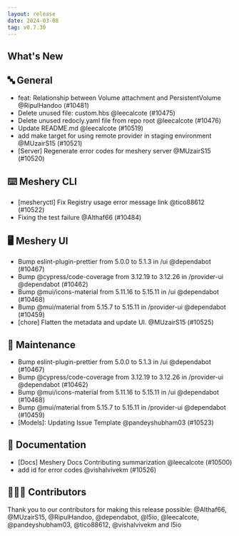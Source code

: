 ```yaml
---
layout: release
date: 2024-03-08
tag: v0.7.30
---
```


## What's New
## 🔤 General
- feat: Relationship between Volume attachment and PersistentVolume @RipulHandoo (#10481)
- Delete unused file: custom.hbs @leecalcote (#10475)
- Delete unused redocly.yaml file from repo root @leecalcote (#10476)
- Update README.md @leecalcote (#10519)
- add make target for using remote provider in staging environment @MUzairS15 (#10521)
- [Server] Regenerate error codes for meshery server @MUzairS15 (#10520)

## ⌨️ Meshery CLI

- [mesheryctl] Fix Registry usage error message link @tico88612 (#10522)
- Fixing the test failure @Althaf66 (#10484)

## 🖥 Meshery UI

- Bump eslint-plugin-prettier from 5.0.0 to 5.1.3 in /ui @dependabot (#10467)
- Bump @cypress/code-coverage from 3.12.19 to 3.12.26 in /provider-ui @dependabot (#10462)
- Bump @mui/icons-material from 5.11.16 to 5.15.11 in /ui @dependabot (#10468)
- Bump @mui/material from 5.15.7 to 5.15.11 in /provider-ui @dependabot (#10459)
- [chore] Flatten the metadata and update UI. @MUzairS15 (#10525)

## 🧰 Maintenance

- Bump eslint-plugin-prettier from 5.0.0 to 5.1.3 in /ui @dependabot (#10467)
- Bump @cypress/code-coverage from 3.12.19 to 3.12.26 in /provider-ui @dependabot (#10462)
- Bump @mui/icons-material from 5.11.16 to 5.15.11 in /ui @dependabot (#10468)
- Bump @mui/material from 5.15.7 to 5.15.11 in /provider-ui @dependabot (#10459)
- \[Models\]: Updating Issue Template @pandeyshubham03 (#10523)

## 📖 Documentation

- [Docs] Meshery Docs Contributing summarization @leecalcote (#10500)
- add id for error codes @vishalvivekm (#10526)

## 👨🏽‍💻 Contributors

Thank you to our contributors for making this release possible:
@Althaf66, @MUzairS15, @RipulHandoo, @dependabot, @l5io, @leecalcote, @pandeyshubham03, @tico88612, @vishalvivekm and l5io
